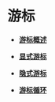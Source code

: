 # 游标

-   **[游标概述](游标概述.md)**

-   **[显式游标](显式游标.md)**

-   **[隐式游标](隐式游标.md)**

-   **[游标循环](游标循环.md)**
